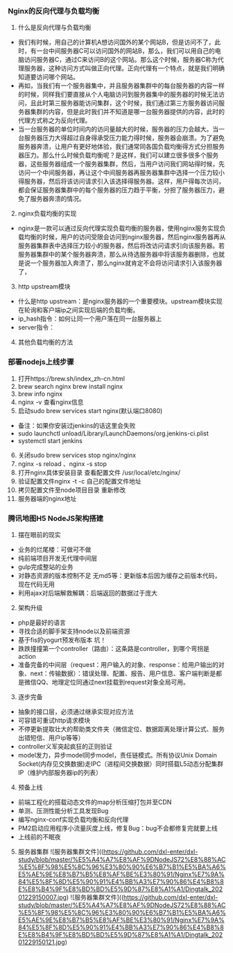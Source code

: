 ### Nginx的反向代理与负载均衡
1. 什么是反向代理与负载均衡
* 我们有时候，用自己的计算机A想访问国外的某个网站B，但是访问不了，此时，有一台中间服务器C可以访问国外的网站B，那么，我们可以用自己的电脑访问服务器C，通过C来访问B的这个网站。那么这个时候，服务器C称为代理服务器，这种访问方式叫做正向代理。正向代理有一个特点，就是我们明确知道要访问哪个网站。
* 再如，当我们有一个服务器集中，并且服务器集群中的每台服务器的内容一样的时候，同样我们要直接从个人电脑访问到服务器集中的服务器的时候无法访问，且此时第三服务器能访问集群，这个时候，我们通过第三方服务器访问服务器集群的内容，但是此时我们并不知道是哪一台服务器提供的内容，此时的代理方式称之为反向代理。
* 当一台服务器的单位时间内的访问量越大的时候，服务器的压力会越大。当一台服务器压力大得超过自身得承受压力能力得时候，服务器会崩溃。为了避免服务器奔溃，让用户有更好地体验，我们通常同各国负载均衡得方式分担服务器压力。那么什么时候负载均衡呢？是这样，我们可以建立很多很多个服务器，这些服务器组成一个服务器集群，然后，当用户访问我们网站得时候，先访问一个中间服务器，再让这个中间服务器再服务器集群中选择一个压力较小得服务器，然后将该访问请求引入该选择得服务器。这样，用户得每次访问，都会保证服务器集群中的每个服务器的压力趋于平衡，分担了服务器压力，避免了服务器奔溃的情况。
2. nginx负载均衡的实现
* nginx是一款可以通过反向代理实现负载均衡的服务器，使用nginx服务实现负载均衡的时候，用户的访问受限会访问到nginx服务器，然后nginx服务器再从服务器集群表中选择压力较小的服务器，然后将改访问请求引向该服务器。若服务器集群中的某个服务器奔溃，那么从待选服务器中将该服务器删除，也就是说一个服务器加入奔溃了，那么nginx就肯定不会将访问请求引入该服务器了，
3. http upstream模块
* 什么是http upstream：是nginx服务器的一个重要模块。upstream模块实现在轮询和客户端ip之间实现后端的负载均衡。
* ip_hash指令：如何让同一个用户落在同一台服务器上
* server指令：
4. 其他负载均衡的方法
### 部署nodejs上线步骤
1. 打开https://brew.sh/index_zh-cn.html
2. brew search nginx  brew install nginx
3. brew info nginx
4. nginx -v 查看nginx信息
5. 启动sudo brew services start nginx(默认端口8080)
  * 备注：如果你安装过jenkins的话这里会失败
  * sudo launchctl unload/Library/LaunchDaemons/org.jenkins-ci.plist
  * systemctl start jenkins
6. 关闭sudo brew services stop nginx/nginx
7. nginx -s reload 、nginx -s stop
8. 打开nginx具体安装目录 查看配置文件 /usr/local/etc/nginx/
9. 验证配置文件nginx -t -c 自己的配置文件地址
10. 拷贝配置文件至node项目目录 重新修改
11. 服务器端的nginx地址
### 腾讯地图H5 NodeJS架构搭建
1. 摆在眼前的现实
* 业务的烂尾楼：可做可不做
* 纯前端项目开发无代理中间层
* gulp完成整站的业务
* 对静态资源的版本控制不足 无md5等：更新版本后因为缓存之前版本代码，现在代码无用
* 利用ajax对后端解救解耦：后端返回的数据过于庞大
2. 架构升级
* php是最好的语言
* 寻找合适的脚手架支持node以及前端资源
* 基于fis的yogurt预发布版本 坑！
* 跌跌撞撞第一个controller（路由）：这条路是controller，到哪个弯拐是action
* 准备完备的中间层（request：用户输入的对象、response：给用户输出的对象、next：传输数据）：错误处理、配置、报告、用户信息、客户端判断是都是微信QQ、地理定位同通过next挂载到request对象全局可用。
3. 逐步完备
* 抽象的接口层，必须通过继承实现对应方法
* 可容错可重试http请求模块
* 不停更新提取壮大的帮助类文件夹（微信定位、数据距离处理计算公式、服务出错短信、用户ip等等）
* controller义军突起疯狂的正则验证
* model发力，异步model同步model，责任链模式。所有协议Unix Domain Socket(内存见交换数据)走IPC（进程间交换数据）同时搭载L5动态分配集群IP（维护内部服务器ip的列表）
4. 预备上线
* 前端工程化的搭载动态文件的map分析压缩打包并至CDN
* 单测、压测性能分析工具发现Bug
* 编写nginx-conf实现负载均衡和反向代理
* PM2启动应用程序小流量灰度上线，修复Bug：bug不会都修复完就要上线
* 上线前的不眠夜
5. 服务器集群
![服务器集群文件]((https://github.com/dxl-enter/dxl-study/blob/master/%E5%A4%A7%E8%AF%9DNodeJS72%E8%88%AC%E5%8F%98%E5%8C%96%E3%80%90%E6%B7%B1%E5%BA%A6%E5%AE%9E%E8%B7%B5%E8%AF%BE%E3%80%91/Nginx%E7%9A%84%E5%8F%8D%E5%90%91%E4%BB%A3%E7%90%86%E4%B8%8E%E8%B4%9F%E8%BD%BD%E5%9D%87%E8%A1%A1/Dingtalk_20201229150007.jpg)
![服务器集群文件]((https://github.com/dxl-enter/dxl-study/blob/master/%E5%A4%A7%E8%AF%9DNodeJS72%E8%88%AC%E5%8F%98%E5%8C%96%E3%80%90%E6%B7%B1%E5%BA%A6%E5%AE%9E%E8%B7%B5%E8%AF%BE%E3%80%91/Nginx%E7%9A%84%E5%8F%8D%E5%90%91%E4%BB%A3%E7%90%86%E4%B8%8E%E8%B4%9F%E8%BD%BD%E5%9D%87%E8%A1%A1/Dingtalk_20201229150121.jpg)
